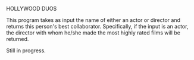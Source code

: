 HOLLYWOOD DUOS

This program takes as input the name of either an actor or director and
returns this person's best collaborator. Specifically, if the input is an actor,
the director with whom he/she made the most highly rated films will be returned.

Still in progress.